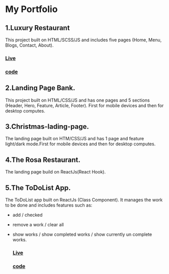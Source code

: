# My Portfolio

## 1.Luxury Restaurant

This project built on HTML/SCSS/JS and includes five pages (Home, Menu, Blogs, Contact, About).

### [Live](https://potato187.github.io/restaurant-luxury/)

### [code](https://github.com/potato187/potato187.github.io/tree/main/restaurant-luxury)

## 2.Landing Page Bank.

This project built on HTML/CSS/JS and has one pages and 5 sections (Header, Hero, Feature, Article, Footer). First for mobile devices and then for desktop computes.

## 3.Christmas-lading-page.

The landing page built on HTM/CSS/JS and has 1 page and feature light/dark mode.First for mobile devices and then for desktop computes.

## 4.The Rosa Restaurant.

The landing page build on ReactJs(React Hook).

## 5.The ToDoList App.

The ToDoList app built on ReactJs (Class Component). It manages the work to be done and includes features such as:

- add / checked
- remove a work / clear all
- show works / show completed works / show currently un complete works.

  ### [Live](https://codesandbox.io/s/todoapp-2d1v3?file=/src/components/App/App.js)

  ### [code](https://github.com/potato187/ToDoList)
